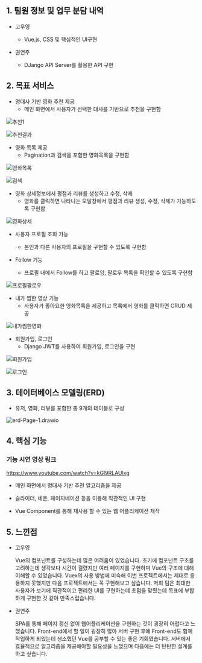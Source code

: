 ## 1. 팀원 정보 및 업무 분담 내역

- 고우영
  - Vue.js, CSS 및 핵심적인 UI구현

- 권연주
  - DJango API Server를 활용한 API 구현



## 2. 목표 서비스

- 명대사 기반 영화 추천 제공
  - 메인 화면에서 사용자가 선택한 대사를 기반으로 추천을 구현함

![추천1](README.assets/추천1.png)

![추천결과](README.assets/추천결과.png)



- 영화 목록 제공
  - Pagination과 검색을 포함한 영화목록을 구현함

![영화목록](README.assets/영화목록.png)

![검색](README.assets/검색.png)



- 영화 상세정보에서 평점과 리뷰를 생성하고 수정, 삭제
  - 영화를 클릭하면 나타나는 모달창에서 평점과 리뷰 생성, 수정, 삭제가 가능하도록 구현함

![영화상세](README.assets/영화상세.png)



- 사용자 프로필 조회 가능
  - 본인과 다른 사용자의 프로필을 구현할 수 있도록 구현함

- Follow 기능
  - 프로필 내에서 Follow를 하고 팔로잉, 팔로우 목록을 확인할 수 있도록 구현함

![프로필팔로우](README.assets/프로필팔로우.png)



- 내가 찜한 영상 기능
  - 사용자가 좋아요한 영화목록을 제공하고 목록에서 영화를 클릭하면 CRUD 제공

![내가찜한영화](README.assets/내가찜한영화.png)



- 회원가입, 로그인
  - Django JWT를 사용하여 회원가입, 로그인을 구현

![회원가입](README.assets/회원가입.png)

![로그인](README.assets/로그인.png)



## 3. 데이터베이스 모델링(ERD)

- 유저, 영화, 리뷰를 포함한 총 9개의 테이블로 구성

![erd-Page-1.drawio](README.assets/erd-Page-1.drawio.png)



## 4. 핵심 기능

### 기능 시연 영상 링크

https://www.youtube.com/watch?v=kGl9RLAUlxg

- 메인 화면에서 명대사 기반 추천 알고리즘을 제공

- 슬라이더, 네온, 페이지네이션 등을 이용해 직관적인 UI 구현

- Vue Component를 통해 재사용 할 수 있는 웹 어플리케이션 제작



## 5. 느낀점

- 고우영

  Vue의 컴포넌트를 구성하는데 많은 어려움이 있었습니다. 초기에 컴포넌트 구조를 고려하는데 생각보다 시간이 걸렸지만 여러 페이지를 구현하며 Vue의 구조에 대해 이해할 수 있었습니다. Vuex의 사용 방법에 미숙해 이번 프로젝트에서는 제대로 응용하지 못했지만 다음 프로젝트에서는 꼭 구현해보고 싶습니다. 저희 팀은 최대한 사용자가 보기에 직관적이고 편리한 UI를 구현하는데 초점을 맞췄는데 목표에 부합하게 구현한 것 같아 만족스럽습니다.

- 권연주

  SPA를 통해  페이지 갱신 없이 웹어플리케이션을 구현하는 것이 굉장히 어렵다고 느꼈습니다. Front-end에서 할 일이 굉장히 많아 서버 구현 후에 Front-end도 함께 작업하게 되었는데  생소했던 Vue를 공부할 수 있는 좋은 기회였습니다. 서버에서 효율적으로 알고리즘을 제공해야할 필요성을 느꼈으며 다음에는 더 탄탄한 설계를 하고 싶습니다.
